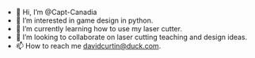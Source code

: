 - 👋 Hi, I’m @Capt-Canadia
- 👀 I’m interested in game design in python.
- 🌱 I’m currently learning how to use my laser cutter.
- 💞️ I’m looking to collaborate on laser cutting teaching and design ideas.
- 📫 How to reach me davidcurtin@duck.com.

<!---
Capt-Canadia/Capt-Canadia is a ✨ special ✨ repository because its `README.md` (this file) appears on your GitHub profile.
You can click the Preview link to take a look at your changes.
--->

